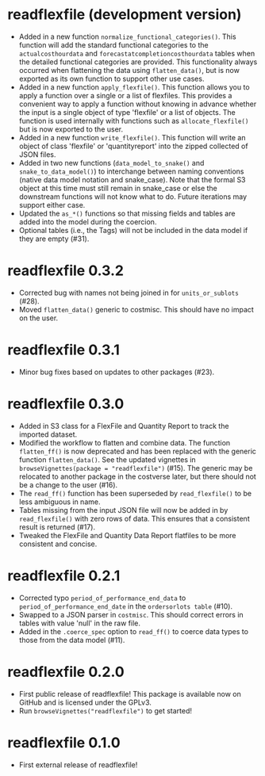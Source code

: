 # readflexfile (development version)

* Added in a new function `normalize_functional_categories()`. This function will add the standard functional categories to the `actualcosthourdata` and `forecastatcompletioncosthourdata` tables when the detailed functional categories are provided. This functionality always occurred when flattening the data using `flatten_data()`, but is now exported as its own function to support other use cases.
* Added in a new function `apply_flexfile()`. This function allows you to apply a function over a single or a list of flexfiles. This provides a convenient way to apply a function without knowing in advance whether the input is a single object of type 'flexfile' or a list of objects. The function is used internally with functions such as `allocate_flexfile()` but is now exported to the user.
* Added in a new function `write_flexfile()`. This function will write an object of class 'flexfile' or 'quantityreport' into the zipped collected of JSON files.
* Added in two new functions (`data_model_to_snake()` and `snake_to_data_model()`) to interchange between naming conventions (native data model notation and snake_case). Note that the formal S3 object at this time must still remain in snake_case or else the downstream functions will not know what to do. Future iterations may support either case.
* Updated the `as_*()` functions so that missing fields and tables are added into the model during the coercion.
* Optional tables (i.e., the Tags) will not be included in the data model if they are empty (#31).

# readflexfile 0.3.2

* Corrected bug with names not being joined in for `units_or_sublots` (#28).
* Moved `flatten_data()` generic to costmisc. This should have no impact on the user.

# readflexfile 0.3.1

* Minor bug fixes based on updates to other packages (#23).

# readflexfile 0.3.0

* Added in S3 class for a FlexFile and Quantity Report to track the imported dataset.
* Modified the workflow to flatten and combine data. The function `flatten_ff()` is now deprecated and has been replaced with the generic function `flatten_data()`. See the updated vignettes in `browseVignettes(package = "readflexfile")` (#15). The generic may be relocated to another package in the costverse later, but there should not be a change to the user (#16).
* The `read_ff()` function has been superseded by `read_flexfile()` to be less ambiguous in name.
* Tables missing from the input JSON file will now be added in by `read_flexfile()` with zero rows of data. This ensures that a consistent result is returned (#17).
* Tweaked the FlexFile and Quantity Data Report flatfiles to be more consistent and concise.

# readflexfile 0.2.1

* Corrected typo `period_of_performance_end_data` to `period_of_performance_end_date` in the `ordersorlots table` (#10).
* Swapped to a JSON parser in `costmisc`. This should correct errors in tables with value 'null' in the raw file.
* Added in the `.coerce_spec` option to `read_ff()` to coerce data types to those from the data model (#11).

# readflexfile 0.2.0

* First public release of readflexfile! This package is available now on GitHub and
is licensed under the GPLv3.
* Run `browseVignettes("readflexfile")` to get started!


# readflexfile 0.1.0

* First external release of readflexfile!
